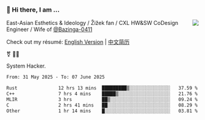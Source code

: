 ### 👋 Hi there, I am ...

<img align="right" src="https://github-readme-stats.vercel.app/api?username=vickiegpt&show_icons=true&icon_color=0366d6&bg_color=ffffff&hide_title=true" />

East-Asian Esthetics & Ideology / Žižek fan / CXL HW&SW CoDesign Engineer / Wife of [@Bazinga-0411](https://bazinga-0411.github.io/)

Check out my résumé: [English Version](http://asplos.dev/) | [中文简历](http://asplos.dev/CN.html)

⚧️ 
🏳️‍⚧️ 

System Hacker.


<!--START_SECTION:waka-->

```txt
From: 31 May 2025 - To: 07 June 2025

Rust               12 hrs 13 mins  █████████▒░░░░░░░░░░░░░░░   37.59 %
C++                7 hrs 4 mins    █████▒░░░░░░░░░░░░░░░░░░░   21.76 %
MLIR               3 hrs           ██▒░░░░░░░░░░░░░░░░░░░░░░   09.24 %
C                  2 hrs 41 mins   ██░░░░░░░░░░░░░░░░░░░░░░░   08.29 %
Other              1 hr 14 mins    █░░░░░░░░░░░░░░░░░░░░░░░░   03.81 %
```

<!--END_SECTION:waka-->
